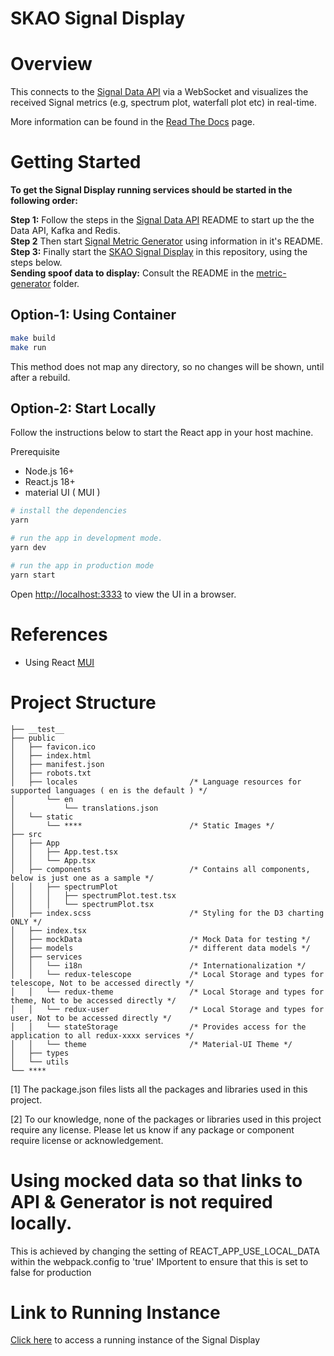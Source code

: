 # SKAO Signal Display

# Overview

This connects to the [Signal Data API](https://gitlab.com/ska-telescope/ska-sdp-qa-data-api) via a WebSocket and visualizes the received Signal metrics (e.g, spectrum plot, waterfall plot etc) in real-time.

More information can be found in the [Read The Docs](https://developer.skao.int/projects/ska-sdp-qa-data-api/en/latest/index.html) page.

# Getting Started

**To get the Signal Display running services should be started in the following order:**

**Step 1:** Follow the steps in the [Signal Data API](https://gitlab.com/ska-telescope/ska-sdp-qa-data-api) README to start up the the Data API, Kafka and Redis.\
**Step 2** Then start [Signal Metric Generator](https://gitlab.com/ska-telescope/ska-sdp-qa-metric-generator) using information in it's README.\
**Step 3:** Finally start the [SKAO Signal Display](https://gitlab.com/ska-telescope/sdp/ska-sdp-qa-display) in this repository, using the steps below.\
**Sending spoof data to display:** Consult the README in the [metric-generator](https://gitlab.com/ska-telescope/ska-sdp-qa-metric-generator/-/tree/main/metric-generator) folder.

## Option-1: Using Container

```bash
make build
make run
```

This method does not map any directory, so no changes will be shown, until after a rebuild.

## Option-2: Start Locally

Follow the instructions below to start the React app in your host machine.

Prerequisite

- Node.js 16+
- React.js 18+
- material UI ( MUI )

```bash
# install the dependencies
yarn

# run the app in development mode.
yarn dev

# run the app in production mode
yarn start
```

Open [http://localhost:3333](http://localhost:3333) to view the UI in a browser.

# References

- Using React [MUI](https://mui.com)

# Project Structure

```
├── __test__
├── public
│   ├── favicon.ico
│   ├── index.html
│   ├── manifest.json
│   ├── robots.txt
│   ├── locales                         /* Language resources for supported languages ( en is the default ) */
│       └── en
│           └── translations.json
│   └── static
│       └── ****                        /* Static Images */
├── src
│   ├── App
│   │   ├── App.test.tsx
│   │   └── App.tsx
│   ├── components                      /* Contains all components, below is just one as a sample */
│   │   ├── spectrumPlot
│   │   │   ├── spectrumPlot.test.tsx
│   │   │   └── spectrumPlot.tsx
│   ├── index.scss                      /* Styling for the D3 charting ONLY */
│   ├── index.tsx
│   ├── mockData                        /* Mock Data for testing */
│   ├── models                          /* different data models */
│   ├── services
│   │   └── i18n                        /* Internationalization */
│   │   └── redux-telescope             /* Local Storage and types for telescope, Not to be accessed directly */
│   │   └── redux-theme                 /* Local Storage and types for theme, Not to be accessed directly */
│   │   └── redux-user                  /* Local Storage and types for user, Not to be accessed directly */
│   │   └── stateStorage                /* Provides access for the application to all redux-xxxx services */
│   │   └── theme                       /* Material-UI Theme */
│   ├── types
│   └── utils
└── ****
```

[1] The package.json files lists all the packages and libraries used in this project.

[2] To our knowledge, none of the packages or libraries used in this project require any license. Please let us know if any package or component require license or acknowledgement.

# Using mocked data so that links to API & Generator is not required locally.

This is achieved by changing the setting of REACT_APP_USE_LOCAL_DATA within the webpack.config to 'true'
IMportent to ensure that this is set to false for production

# Link to Running Instance

[Click here](https://sdhp.stfc.skao.int/dp-naledi/qa/display/) to access a running instance of the Signal Display
